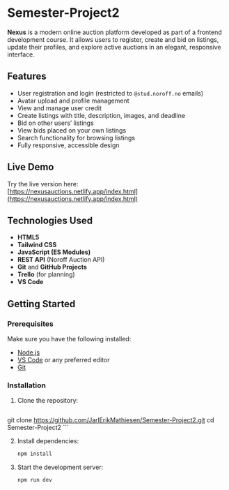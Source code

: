 # Semester-Project2

**Nexus** is a modern online auction platform developed as part of a frontend development course. It allows users to register, create and bid on listings, update their profiles, and explore active auctions in an elegant, responsive interface.

## Features

- User registration and login (restricted to `@stud.noroff.no` emails)
- Avatar upload and profile management
- View and manage user credit
- Create listings with title, description, images, and deadline
- Bid on other users’ listings
- View bids placed on your own listings
- Search functionality for browsing listings
- Fully responsive, accessible design

## Live Demo

Try the live version here:  
[https://nexusauctions.netlify.app/index.html](https://nexusauctions.netlify.app/index.html)

## Technologies Used

- **HTML5**
- **Tailwind CSS**
- **JavaScript (ES Modules)**
- **REST API** (Noroff Auction API)
- **Git** and **GitHub Projects**
- **Trello** (for planning)
- **VS Code**

## Getting Started

### Prerequisites

Make sure you have the following installed:

- [Node.js](https://nodejs.org/)
- [VS Code](https://code.visualstudio.com/) or any preferred editor
- [Git](https://git-scm.com/)

### Installation

1. Clone the repository:

    ```bash
git clone https://github.com/JarlErikMathiesen/Semester-Project2.git
cd Semester-Project2
    ```

2. Install dependencies:

    ```bash
    npm install
    ```

3. Start the development server:

    ```bash
    npm run dev
    ```
